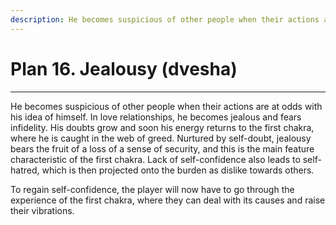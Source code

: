 ```yaml
---
description: He becomes suspicious of other people when their actions are at odds with his self-image. In love relationships, he becomes jealous and fears infidelity.
---
```


# Plan 16. Jealousy (dvesha)

---

He becomes suspicious of other people when their actions are at odds with his idea of himself. In love relationships, he becomes jealous and fears infidelity. His doubts grow and soon his energy returns to the first chakra, where he is caught in the web of greed. Nurtured by self-doubt, jealousy bears the fruit of a loss of a sense of security, and this is the main feature characteristic of the first chakra. Lack of self-confidence also leads to self-hatred, which is then projected onto the burden as dislike towards others.

To regain self-confidence, the player will now have to go through the experience of the first chakra, where they can deal with its causes and raise their vibrations.
